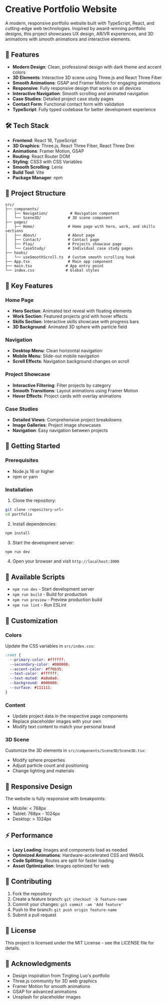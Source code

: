 # Creative Portfolio Website

A modern, responsive portfolio website built with TypeScript, React, and cutting-edge web technologies. Inspired by award-winning portfolio designs, this project showcases UX design, AR/VR experiences, and 3D animations with smooth animations and interactive elements.

## 🚀 Features

- **Modern Design**: Clean, professional design with dark theme and accent colors
- **3D Elements**: Interactive 3D scene using Three.js and React Three Fiber
- **Smooth Animations**: GSAP and Framer Motion for engaging animations
- **Responsive**: Fully responsive design that works on all devices
- **Interactive Navigation**: Smooth scrolling and animated navigation
- **Case Studies**: Detailed project case study pages
- **Contact Form**: Functional contact form with validation
- **TypeScript**: Fully typed codebase for better development experience

## 🛠️ Tech Stack

- **Frontend**: React 18, TypeScript
- **3D Graphics**: Three.js, React Three Fiber, React Three Drei
- **Animations**: Framer Motion, GSAP
- **Routing**: React Router DOM
- **Styling**: CSS3 with CSS Variables
- **Smooth Scrolling**: Lenis
- **Build Tool**: Vite
- **Package Manager**: npm

## 📁 Project Structure

```
src/
├── components/
│   ├── Navigation/          # Navigation component
│   └── Scene3D/            # 3D scene component
├── pages/
│   ├── Home/               # Home page with hero, work, and skills sections
│   ├── About/              # About page
│   ├── Contact/            # Contact page
│   ├── Play/               # Projects showcase page
│   └── CaseStudy/          # Individual case study pages
├── hooks/
│   └── useSmoothScroll.ts  # Custom smooth scrolling hook
├── App.tsx                 # Main app component
├── main.tsx               # App entry point
└── index.css              # Global styles
```

## 🎨 Key Features

### Home Page
- **Hero Section**: Animated text reveal with floating elements
- **Work Section**: Featured projects grid with hover effects
- **Skills Section**: Interactive skills showcase with progress bars
- **3D Background**: Animated 3D sphere with particle field

### Navigation
- **Desktop Menu**: Clean horizontal navigation
- **Mobile Menu**: Slide-out mobile navigation
- **Scroll Effects**: Navigation background changes on scroll

### Project Showcase
- **Interactive Filtering**: Filter projects by category
- **Smooth Transitions**: Layout animations using Framer Motion
- **Hover Effects**: Project cards with overlay animations

### Case Studies
- **Detailed Views**: Comprehensive project breakdowns
- **Image Galleries**: Project image showcases
- **Navigation**: Easy navigation between projects

## 🚦 Getting Started

### Prerequisites
- Node.js 16 or higher
- npm or yarn

### Installation

1. Clone the repository:
```bash
git clone <repository-url>
cd portfolio
```

2. Install dependencies:
```bash
npm install
```

3. Start the development server:
```bash
npm run dev
```

4. Open your browser and visit `http://localhost:3000`

## 📝 Available Scripts

- `npm run dev` - Start development server
- `npm run build` - Build for production
- `npm run preview` - Preview production build
- `npm run lint` - Run ESLint

## 🎯 Customization

### Colors
Update the CSS variables in `src/index.css`:
```css
:root {
  --primary-color: #ffffff;
  --secondary-color: #000000;
  --accent-color: #ff6b35;
  --text-color: #ffffff;
  --text-muted: #a0a0a0;
  --background: #000000;
  --surface: #111111;
}
```

### Content
- Update project data in the respective page components
- Replace placeholder images with your own
- Modify text content to match your personal brand

### 3D Scene
Customize the 3D elements in `src/components/Scene3D/Scene3D.tsx`:
- Modify sphere properties
- Adjust particle count and positioning
- Change lighting and materials

## 📱 Responsive Design

The website is fully responsive with breakpoints:
- Mobile: < 768px
- Tablet: 768px - 1024px  
- Desktop: > 1024px

## ⚡ Performance

- **Lazy Loading**: Images and components load as needed
- **Optimized Animations**: Hardware-accelerated CSS and WebGL
- **Code Splitting**: Routes are split for faster loading
- **Asset Optimization**: Images optimized for web

## 🤝 Contributing

1. Fork the repository
2. Create a feature branch: `git checkout -b feature-name`
3. Commit your changes: `git commit -am 'Add feature'`
4. Push to the branch: `git push origin feature-name`
5. Submit a pull request

## 📄 License

This project is licensed under the MIT License - see the LICENSE file for details.

## 🙏 Acknowledgments

- Design inspiration from Tingting Luo's portfolio
- Three.js community for 3D web graphics
- Framer Motion for smooth animations
- GSAP for advanced animations
- Unsplash for placeholder images
